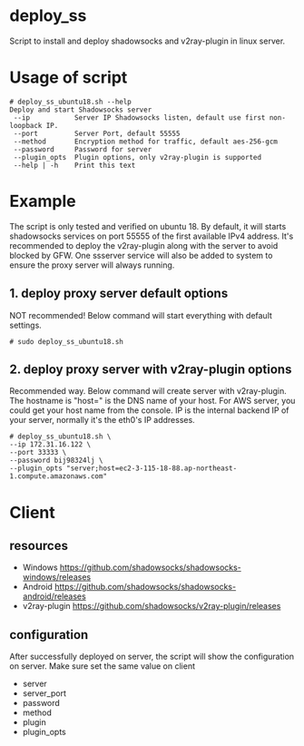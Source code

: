 # deploy_ss
Script to install and deploy shadowsocks and v2ray-plugin in linux server.

# Usage of script
```
# deploy_ss_ubuntu18.sh --help
Deploy and start Shadowsocks server 
 --ip           Server IP Shadowsocks listen, default use first non-loopback IP. 
 --port         Server Port, default 55555 
 --method       Encryption method for traffic, default aes-256-gcm 
 --password     Password for server
 --plugin_opts  Plugin options, only v2ray-plugin is supported
 --help | -h    Print this text
```


# Example
The script is only tested and verified on ubuntu 18. By default, it will starts shadowsocks services on port 55555 of the first available IPv4 address. It's recommended to deploy the v2ray-plugin along with the server to avoid blocked by GFW. One ssserver service will also be added to system to ensure the proxy server will always running. 

## 1. deploy proxy server default options
NOT recommended! Below command will start everything with default settings.
```
# sudo deploy_ss_ubuntu18.sh
```
## 2. deploy proxy server with v2ray-plugin options
Recommended way. Below command will create server with v2ray-plugin. The hostname is "host=" is the DNS name of your host. For AWS server, you could get your host name from the console. IP is the internal backend IP of your server, normally it's the eth0's IP addresses. 
```
# deploy_ss_ubuntu18.sh \
--ip 172.31.16.122 \
--port 33333 \
--password bij98324lj \
--plugin_opts "server;host=ec2-3-115-18-88.ap-northeast-1.compute.amazonaws.com"
```

# Client
## resources
* Windows https://github.com/shadowsocks/shadowsocks-windows/releases
* Android https://github.com/shadowsocks/shadowsocks-android/releases
* v2ray-plugin https://github.com/shadowsocks/v2ray-plugin/releases
## configuration
After successfully deployed on server, the script will show the configuration on server. Make sure set the same value on client 
* server
* server_port
* password
* method
* plugin
* plugin_opts
  
